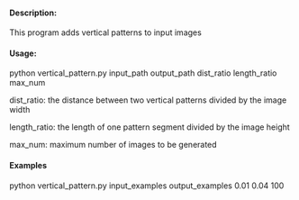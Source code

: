 #### Description:

This program adds vertical patterns to input images


#### Usage: 

python vertical_pattern.py input_path output_path dist_ratio length_ratio max_num

dist_ratio: the distance between two vertical patterns divided by the image width

length_ratio: the length of one pattern segment divided by the image height

max_num: maximum number of images to be generated

#### Examples

python vertical_pattern.py input_examples output_examples 0.01 0.04 100



